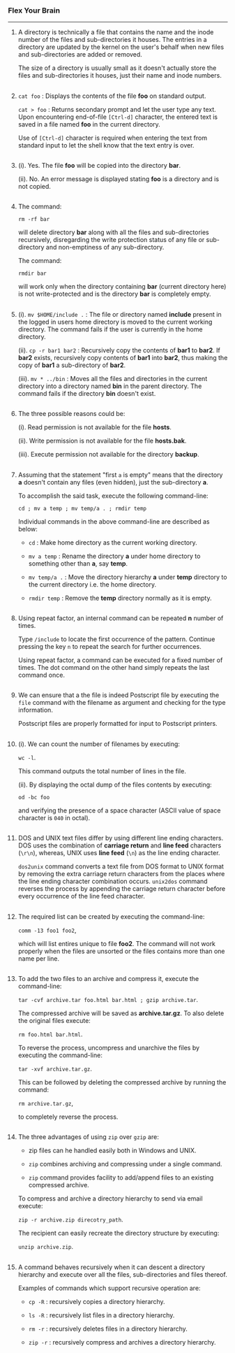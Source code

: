 ### Flex Your Brain

---

01. A directory is technically a file that contains the name and the inode number of the files and sub-directories it houses. The entries in a directory are updated by the kernel on the user's behalf when new files and sub-directories are added or removed.

    The size of a directory is usually small as it doesn't actually store the files and sub-directories it houses, just their name and inode numbers.

##

02. `cat foo` : Displays the contents of the file **foo** on standard output.

    `cat > foo` : Returns secondary prompt and let the user type any text. Upon encountering end-of-file `[Ctrl-d]` character, the entered text is saved in a file named **foo** in the current directory.

    Use of `[Ctrl-d]` character is required when entering the text from standard input to let the shell know that the text entry is over.

##

03. (i). Yes. The file **foo** will be copied into the directory **bar**.

    (ii). No. An error message is displayed stating **foo** is a directory and is not copied.

##

04. The command:

    `rm -rf bar`

    will delete directory **bar** along with all the files and sub-directories recursively, disregarding the write protection status of any file or sub-directory and non-emptiness of any sub-directory.

    The command:

    `rmdir bar`

    will work only when the directory containing **bar** (current directory here) is not write-protected and is the directory **bar** is completely empty.

##

05. (i). `mv $HOME/include .` : The file or directory named **include** present in the logged in users home directory is moved to the current working directory. The command fails if the user is currently in the home directory.

    (ii). `cp -r bar1 bar2` : Recursively copy the contents of **bar1** to **bar2**. If **bar2** exists, recursively copy contents of **bar1** into **bar2**, thus making the copy of **bar1** a sub-directory of **bar2**.

    (iii). `mv * ../bin` : Moves all the files and directories in the current directory into a directory named **bin** in the parent directory. The command fails if the directory **bin** doesn't exist.

##

06. The three possible reasons could be:

    (i). Read permission is not available for the file **hosts**.

    (ii). Write permission is not available for the file **hosts.bak**.

    (iii). Execute permission not available for the directory **backup**.

##

07. Assuming that the statement "first `a` is empty" means that the directory **a** doesn't contain any files (even hidden), just the sub-directory **a**.

    To accomplish the said task, execute the following command-line:

    `cd ; mv a temp ; mv temp/a . ; rmdir temp`

    Individual commands in the above command-line are described as below:

    -   `cd` : Make home directory as the current working directory.

    -   `mv a temp` : Rename the directory **a** under home directory to something other than **a**, say **temp**.

    -   `mv temp/a .` : Move the directory hierarchy **a** under **temp** directory to the current directory i.e. the home directory.

    -   `rmdir temp` : Remove the **temp** directory normally as it is empty.

##

08. Using repeat factor, an internal command can be repeated **n** number of times.

    Type `/include` to locate the first occurrence of the pattern. Continue pressing the key `n` to repeat the search for further occurrences.

    Using repeat factor, a command can be executed for a fixed number of times. The dot command on the other hand simply repeats the last command once.

##

09. We can ensure that a the file is indeed Postscript file by executing the `file` command with the filename as argument and checking for the type information.

    Postscript files are properly formatted for input to Postscript printers.

##

10. (i). We can count the number of filenames by executing:

    `wc -l`.

    This command outputs the total number of lines in the file.

    (ii). By displaying the octal dump of the files contents by executing:

    `od -bc foo`

    and verifying the presence of a space character (ASCII value of space character is `040` in octal).

##

11. DOS and UNIX text files differ by using different line ending characters. DOS uses the combination of **carriage return** and **line feed** characters (`\r\n`), whereas, UNIX uses **line feed** (`\n`) as the line ending character.

    `dos2unix` command converts a text file from DOS format to UNIX format by removing the extra carriage return characters from the places where the line ending character combination occurs. `unix2dos` command reverses the process by appending the carriage return character before every occurrence of the line feed character.

##

12. The required list can be created by executing the command-line:

    `comm -13 foo1 foo2`,

    which will list entires unique to file **foo2**. The command will not work properly when the files are unsorted or the files contains more than one name per line.

##

13. To add the two files to an archive and compress it, execute the command-line:

    `tar -cvf archive.tar foo.html bar.html ; gzip archive.tar`.

    The compressed archive will be saved as **archive.tar.gz**. To also delete the original files execute:

    `rm foo.html bar.html`.

    To reverse the process, uncompress and unarchive the files by executing the command-line:

    `tar -xvf archive.tar.gz`.

    This can be followed by deleting the compressed archive by running the command:

    `rm archive.tar.gz`,

    to completely reverse the process.

##

14. The three advantages of using `zip` over `gzip` are:

    -   zip files can he handled easily both in Windows and UNIX.

    -   `zip` combines archiving and compressing under a single command.

    -   `zip` command provides facility to add/append files to an existing compressed archive.

    To compress and archive a directory hierarchy to send via email execute:

    `zip -r archive.zip direcotry_path`.

    The recipient can easily recreate the directory structure by executing:

    `unzip archive.zip`.

##

15. A command behaves recursively when it can descent a directory hierarchy and execute over all the files, sub-directories and files thereof.

    Examples of commands which support recursive operation are:

    -   `cp -R` : recursively copies a directory hierarchy.

    -   `ls -R` : recursively list files in a directory hierarchy.

    -   `rm -r` : recursively deletes files in a directory hierarchy.

    -   `zip -r` : recursively compress and archives a directory hierarchy.

##
